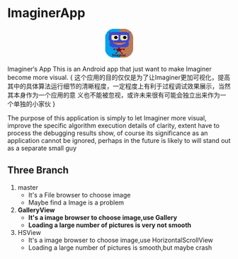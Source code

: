 # ImaginerApp

<center>

![Imaginer](./imaginer.png)
</center>


Imaginer‘s App
This is an Android app that just want to make Imaginer become more visual.
{
这个应用的目的仅仅是为了让Imaginer更加可视化，提高其中的具体算法运行细节的清晰程度，一定程度上有利于过程调试效果展示，当然其本身作为一个应用的意
义也不能被忽视，或许未来很有可能会独立出来作为一个单独的小家伙
}

The purpose of this application is simply to let Imaginer more visual, improve the specific algorithm execution details of clarity, extent 
have to process the debugging results show, of course its significance as an application cannot be ignored, perhaps in the future is 
likely to will stand out as a separate small guy

## Three Branch

1. master
   - It's a File browser to choose image
   - Maybe find a Image is a problem
1. **GalleryView**
   - **It's a image browser to choose image,use Gallery**
   - **Loading a large number of pictures is very not smooth**
1. HSView
   - It's a image browser to choose image,use HorizontalScrollView
   - Loading a large number of pictures is smooth,but maybe crash



